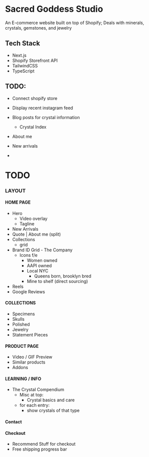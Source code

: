 # Sacred Goddess Studio
An E-commerce website built on top of Shopify; Deals with minerals, crystals, gemstones, and jewelry

## Tech Stack
- Next.js
- Shopify Storefront API
- TailwindCSS
- TypeScript

## TODO:
- Connect shopify store
- Display recent instagram feed
- Blog posts for crystal information
    - Crystal Index

- About me
- New arrivals
- 


# TODO

### LAYOUT
#### HOME PAGE
- Hero
    - Video overlay
    - Tagline
- New Arrivals
- Quote | About me (split)
- Collections
    - grid
- Brand ID Grid - The Company
    - Icons f/e
        - Women owned
        - AAPI owned
        - Local NYC 
            - Queens born, brooklyn bred
        - Mine to shelf (direct sourcing)
- Reels
- Google Reviews

#### COLLECTIONS
- Specimens
- Skulls
- Polished
- Jewelry
- Statement Pieces

#### PRODUCT PAGE
- Video / GIF Preview
- Similar products
- Addons

#### LEARNING / INFO
- The Crystal Compendium
    - Misc at top:
        - Crystal basics and care
    - for each entry:
        - show crystals of that type

#### Contact

#### Checkout
- Recommend Stuff for checkout
- Free shipping progress bar

